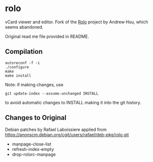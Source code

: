 # rolo

vCard viewer and editor.  Fork of the [Rolo](http://rolo.sourceforge.net/) project by Andrew Hsu, which seems abandoned.

Original read me file provided in README.

## Compilation

    autoreconf -f -i
    ./configure
    make
    make install

Note: if making changes, use

    git update-index --assume-unchanged INSTALL

to avoid automatic changes to INSTALL making it into the git history.

## Changes to Original

Debian patches by Rafael Laboissiere applied from  https://anonscm.debian.org/cgit/users/rafael/deb-pkg/rolo.git

* manpage-close-list
* refresh-index-empty
* drop-rolorc-manpage
